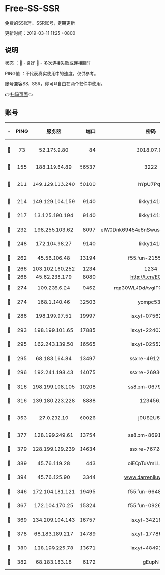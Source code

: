 # Free-SS-SSR

免费的SS账号、SSR账号，定期更新

更新时间：2019-03-11 11:25 +0800

## 说明

状态     ：🙂 - 良好 🙁 - 多次连接失败或连接超时

PING值   ：不代表真实使用中的速度，仅供参考。

账号兼容SS、SSR，你可以自由在两个软件中使用。

👉[扫码页面](https://liesauer.github.io/Free-SS-SSR/)👈

## 账号

|-|PING|服务器|端口|密码|加密方式|区域|
|:----:|:----:|:-----:|-----:|:----:|:----:|:----:|
|🙂|73|52.175.9.80|84|2018.07.07|chacha20-ietf-poly1305|HK|
|🙂|155|188.119.64.89|56537|3222|aes-256-cfb|RU|
|🙂|211|149.129.113.240|50100|hYpU7PqP|chacha20-ietf-poly1305|CN|
|🙂|214|149.129.104.159|9140|likky1415|aes-256-cfb|HK|
|🙂|217|13.125.190.194|9140|likky1415|aes-256-cfb|KR|
|🙂|232|198.255.103.62|8097|eIW0Dnk69454e6nSwuspv9DmS201tQ0D|aes-256-cfb|US|
|🙂|248|172.104.98.27|9140|likky1415|aes-256-cfb|JP|
|🙂|262|45.56.106.48|13194|f55.fun-21559299|aes-256-cfb|US|
|🙂|266|103.102.160.252|1234|1234|rc4-md5|JP|
|🙂|268|45.62.238.179|8080|http://t.cn/EGJIyrl|rc4-md5|CA|
|🙂|274|109.238.6.24|9452|rqa30WL4DdAvgIFG6Fs3znzTa|aes-256-cfb|FR|
|🙂|274|168.1.140.46|32503|yompc535|aes-256-cfb|AU|
|🙂|286|198.199.97.51|19997|isx.yt-07562084|aes-256-cfb|US|
|🙂|293|198.199.101.65|17885|isx.yt-22403109|aes-256-cfb|US|
|🙂|295|162.243.139.50|16565|isx.yt-02552348|aes-256-cfb|US|
|🙂|295|68.183.164.84|13497|ssx.re-49129842|aes-256-cfb|US|
|🙂|296|192.241.198.43|14075|ssx.re-26936480|aes-256-cfb|US|
|🙂|316|198.199.108.105|10208|ss8.pm-06792208|aes-256-cfb|US|
|🙂|316|139.180.223.228|8888|123456..|aes-256-cfb|JP|
|🙂|353|27.0.232.19|60026|j9U82U53|xchacha20-ietf-poly1305|HK|
|🙂|377|128.199.249.61|13754|ss8.pm-86915171|aes-256-cfb|SG|
|🙂|379|128.199.129.239|14634|ssx.re-76724350|aes-256-cfb|SG|
|🙂|389|45.76.119.28|443|oiECpTuVmLLxk4Ts|aes-256-cfb|AU|
|🙂|394|45.76.125.90|3344|www.darrenliuwei.com|aes-256-cfb|AU|
|🙂|346|172.104.181.121|19495|f55.fun-66483220|aes-256-cfb|SG|
|🙂|367|172.104.170.25|15324|f55.fun-09264228|aes-256-cfb|SG|
|🙂|369|134.209.104.143|16757|isx.yt-34218866|aes-256-cfb|SG|
|🙂|378|68.183.189.217|14789|isx.yt-17786111|aes-256-cfb|SG|
|🙂|380|128.199.225.78|13671|isx.yt-48492968|aes-256-cfb|SG|
|🙂|382|68.183.183.18|6172|gEupN|aes-256-cfb|SG|

